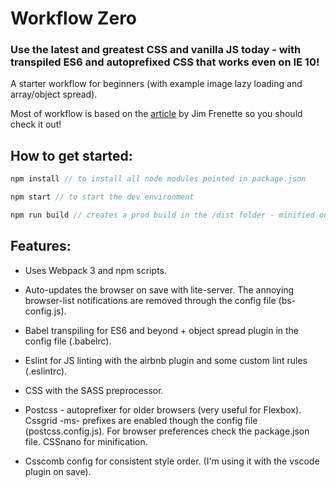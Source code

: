 # Workflow Zero
### Use the latest and greatest CSS and vanilla JS today - with transpiled ES6 and autoprefixed CSS that works even on IE 10!

A starter workflow for beginners (with example image lazy loading and array/object spread).

Most of workflow is based on the [article](https://www.codeproject.com/Articles/1222228/Slick-Lazy-Load-Photo-Grid-Using-Webpack) by Jim Frenette so you should check it out!

## How to get started:

```javascript
npm install // to install all node modules pointed in package.json
```

```javascript
npm start // to start the dev environment
```

```javascript
npm run build // creates a prod build in the /dist folder - minified output files + source maps
```

## Features:

* Uses Webpack 3 and npm scripts.

* Auto-updates the browser on save with lite-server. The annoying browser-list notifications are removed through the config file (bs-config.js).

* Babel transpiling for ES6 and beyond + object spread plugin in the config file (.babelrc).

* Eslint for JS linting with the airbnb plugin and some custom lint rules (.eslintrc).

* CSS with the SASS preprocessor.

* Postcss - autoprefixer for older browsers (very useful for Flexbox). Cssgrid -ms- prefixes are enabled though the config file (postcss.config.js). For browser preferences check the package.json file. CSSnano for minification.

* Csscomb config for consistent style order. (I'm using it with the vscode plugin on save).
